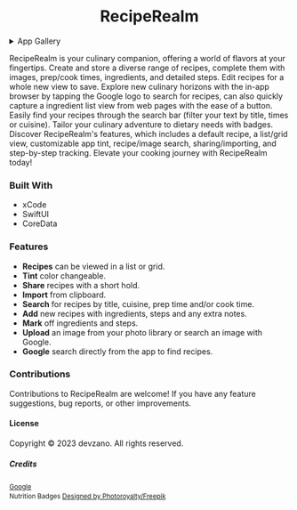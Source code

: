 <h1 align="center">RecipeRealm</h1>

<details>
  <summary>App Gallery</summary>
  <p align="center">
    <table>
      <tr>
        <td align="center">
          <img src="/Screenshots/RecipeRealm (Home).png" alt="RecipeRealm List View" width="300">
        </td>
        <td align="center">
          <img src="/Screenshots/RecipeRealm (Home2).png" alt="RecipeRealm List View" width="300">
        </td>
        <td align="center">
          <img src="/Screenshots/RecipeRealm (Share).png" alt="RecipeRealm List/Share Recipe View" width="300">
        </td>
        <td align="center">
          <img src="/Screenshots/RecipeRealm (New).png" alt="RecipeRealm New Recipe View 2" width="300">
        </td>
      </tr>
      <tr>
        <td align="center">
          <img src="/Screenshots/RecipeRealm (New2).png" alt="RecipeRealm Test Detail View" width="300">
        </td>
        <td align="center">
          <img src="/Screenshots/RecipeRealm (Detail).png" alt="RecipeRealm Detail View" width="300">
        </td>
        <td align="center">
          <img src="/Screenshots/RecipeRealm (Detail2).png" alt="RecipeRealm Detail 2 View" width="300">
        </td>
        <td align="center" colspan="3">
          <img src="/Screenshots/RecipeRealm (Edit).png" alt="RecipeRealm Edit View" width="300">
        </td>
      </tr>
    </table>
  </p>
</details>

RecipeRealm is your culinary companion, offering a world of flavors at your fingertips. Create and store a diverse range of recipes, complete them with images, prep/cook times, ingredients, and detailed steps. Edit recipes for a whole new view to save. Explore new culinary horizons with the in-app browser by tapping the Google logo to search for recipes, can also quickly capture a ingredient list view from web pages with the ease of a button. Easily find your recipes through the search bar (filter your text by title, times or cuisine). Tailor your culinary adventure to dietary needs with badges. Discover RecipeRealm's features, which includes a default recipe, a list/grid view, customizable app tint, recipe/image search, sharing/importing, and step-by-step tracking. Elevate your cooking journey with RecipeRealm today!

### Built With
* xCode
* SwiftUI
* CoreData

### Features
* __Recipes__ can be viewed in a list or grid.
* __Tint__ color changeable.
* __Share__ recipes with a short hold.
* __Import__ from clipboard.
* __Search__ for recipes by title, cuisine, prep time and/or cook time.
* __Add__ new recipes with ingredients, steps and any extra notes.
* __Mark__ off ingredients and steps.
* __Upload__ an image from your photo library or search an image with Google.
* __Google__ search directly from the app to find recipes.

### Contributions
Contributions to RecipeRealm are welcome! If you have any feature suggestions, bug reports, or other improvements.

#### License
Copyright © 2023 devzano. All rights reserved.

##### Credits
<small><a href="http://www.google.com">Google</a></small>
<br>
<small>Nutrition Badges <a href="http://www.freepik.com">Designed by Photoroyalty/Freepik</a></small>